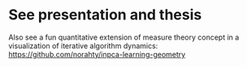# See presentation and thesis
Also see a fun quantitative extension of measure theory concept in a visualization of iterative algorithm dynamics: https://github.com/norahty/inpca-learning-geometry
